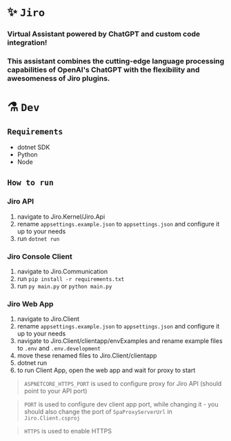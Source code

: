 # ✨ `Jiro `
### Virtual Assistant powered by ChatGPT and custom code integration! 
### This assistant combines the cutting-edge language processing capabilities of OpenAI's ChatGPT with the flexibility and awesomeness of Jiro plugins.

# ⚗️ `Dev`
## `Requirements`
- dotnet SDK
- Python
- Node

## `How to run`
### **Jiro API**
1. navigate to Jiro.Kernel/Jiro.Api
2. rename `appsettings.example.json` to `appsettings.json` and configure it up to your needs
3. run `dotnet run`
  
### **Jiro Console Client**
1. navigate to Jiro.Communication
2. run `pip install -r requirements.txt`
3. run `py main.py` or `python main.py`

### **Jiro Web App**
1. navigate to Jiro.Client
2. rename `appsettings.example.json` to `appsettings.json` and configure it up to your needs
3. navigate to Jiro.Client/clientapp/envExamples and rename example files to `.env` and `.env.development`
4. move these renamed files to Jiro.Client/clientapp
5. dotnet run
6. to run Client App, open the web app and wait for proxy to start 

> `ASPNETCORE_HTTPS_PORT` is used to configure proxy for Jiro API (should point to your API port)

>  `PORT` is used to configure dev client app port, while changing it - you should also change the port of `SpaProxyServerUrl` in `Jiro.Client.csproj`

> `HTTPS` is used to enable HTTPS 